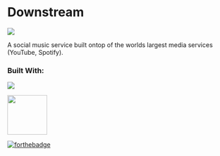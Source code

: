 <h1>Downstream</h1>
<img src="https://travis-ci.com/Travier/downstream.svg?token=WQrNcAcxWXTGaqEEdVh4&branch=master" />

<p>A social music service built ontop of the worlds largest media services (YouTube, Spotify).</p>

<h3>Built With:</h3>
<p><img src="https://laravel.com/assets/img/components/logo-laravel.svg"></p>
<a href="https://vuejs.org"><img height="90" width="90" src="https://vuejs.org/images/logo.png"></a>

[![forthebadge](https://forthebadge.com/images/badges/gluten-free.svg)](https://forthebadge.com)

